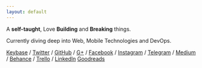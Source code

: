 ```yaml
---
layout: default
---
```


A <b>self-taught</b>, Love <b>Building</b> and <b>Breaking</b> things.

Currently diving deep into Web, Mobile Technologies and DevOps.

[Keybase](https://keybase.io/pratheekhegde) / [Twitter](https://twitter.com/pratheekhegde) / [GitHub](https://github.com/pratheekhegde) / [G+](https://plus.google.com/+PratheekHegde) / [Facebook](https://facebook.com/pratheek.hegde) / [Instagram](https://www.instagram.com/pratheek_hegde/) / [Telegram](https://telegram.me/pratheekhegde) / [Medium](https://medium.com/@pratheekhegde) / [Behance](https://www.behance.net/pratheekhegde) / [Trello](https://trello.com/b/TxfqA1dI/my-bucket-list) / [LinkedIn](https://www.linkedin.com/in/pratheekhegde) [Goodreads](https://www.goodreads.com/pratheekhegde)
